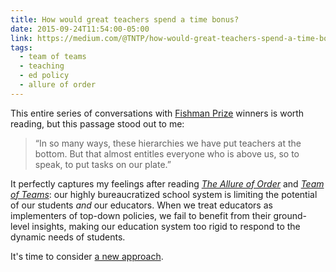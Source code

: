 ```yaml
---
title: How would great teachers spend a time bonus?
date: 2015-09-24T11:54:00-05:00
link: https://medium.com/@TNTP/how-would-great-teachers-spend-a-time-bonus-233ee3ac09b3
tags: 
  - team of teams
  - teaching
  - ed policy
  - allure of order
---
```


This entire series of conversations with [Fishman Prize](fishman) winners is worth reading, but this passage stood out to me:

>“In so many ways, these hierarchies we have put teachers at the bottom. But that almost entitles everyone who is above us, so to speak, to put tasks on our plate.”

It perfectly captures my feelings after reading [*The Allure of Order*](allureoforder) and [*Team of Teams*](teamofteams): our highly bureaucratized school system is limiting the potential of our students *and* our educators. When we treat educators as implementers of top-down policies, we fail to benefit from their ground-level insights, making our education system too rigid to respond to the dynamic needs of students.  

It's time to consider [a new approach](http://alspur.com/beyond-taylorism-part-iii/).

[allureoforder]: http://www.amazon.com/The-Allure-Order-Expectations-Development/dp/0190231459

[fishman]: http://tntp.org/fishman-prize

[teamofteams]: http://www.amazon.com/Team-Teams-Rules-Engagement-Complex/dp/1591847486